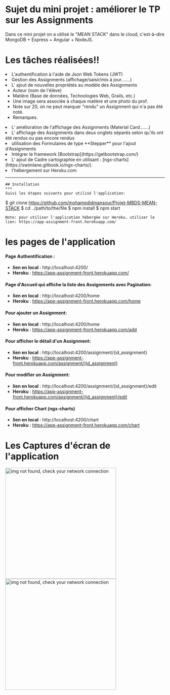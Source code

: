 # Sujet du mini projet : améliorer le TP sur les Assignments
Dans ce mini projet on a utilisé le "MEAN STACK" dans le cloud, c'est-à-dire MongoDB + Express + Angular + NodeJS.

# Les tâches réalisées!!
<li>L'authentification à l'aide de Json Web Tokens (JWT)</li>
<li>Gestion des Assignments (affichage/saisir/mis à jour.......)</li>
<li>L' ajout de nouvelles propriétés au modèle des Assignments

-   Auteur (nom de l'élève)
-   Matière (Base de données, Technologies Web, Grails, etc.) 
-   Une image sera associée à chaque matière et une photo du prof.
-   Note sur 20, on ne peut marquer "rendu" un Assignment qui n'a pas été noté.
-   Remarques.
</li>
<li>L' amélioration de l'affichage des Assignments (Material Card.......)</li>
<li>L' affichage des Assignments dans deux onglets séparés selon qu'ils ont été rendus ou pas encore rendus</li>
<li>utilisation des Formulaires de type **Stepper** pour l'ajout d'Assignments</li>

<li>Intégrer le framework [Bootstrap](https://getbootstrap.com/)</li>
<li>L' ajout de Cadre cartographie en utilisant : [ngx-charts](https://swimlane.gitbook.io/ngx-charts/).</li>
<li>l'hébergement sur Heroku.com</li>

-------------
```mixed
## Installation
***
Suivi les étapes suivants pour utilisé l'application: 
```
$ git clone https://github.com/mohamedidmansour/Projet-MBDS-MEAN-STACK
$ cd ../path/to/the/file
$ npm install
$ npm start
```
Note: pour utiliser l'application hébergée sur Heroku. utiliser le lien: https://app-assignment-front.herokuapp.com/
```
# les pages de l'application

#### Page Authentification : 
-	**lien en local** : http://localhost:4200/
-	**Heroku**		 : https://app-assignment-front.herokuapp.com/
#### Page d'Accueil qui affiche la liste des Assignments avec Pagination:
-	**lien en local** : http://localhost:4200/home
-	**Heroku**		 : https://app-assignment-front.herokuapp.com/home
####  Pour ajouter un Assignment:
-	**lien en local** : http://localhost:4200/home
-	**Heroku**		 : https://app-assignment-front.herokuapp.com/add
####  Pour afficher le détail d'un Assignment:
-	**lien en local** : http://localhost:4200/assignment/{id_assignment}
-	**Heroku**		 : https://app-assignment-front.herokuapp.com/assignment/{id_assignment}
####  Pour modifier un Assignment:
-	**lien en local** : http://localhost:4200/assignment/{id_assignment}/edit
-	**Heroku**		 : https://app-assignment-front.herokuapp.com/assignment/{id_assignment}/edit

####  Pour afficher Chart (ngx-charts)
-	**lien en local** : http://localhost:4200/chart
-	**Heroku**		 : https://app-assignment-front.herokuapp.com/chart


# Les Captures d'écran de l'application

<p>
<img src="https://drive.google.com/file/d/1SCVlFTLqxygx00-GptEQSMuwha8onCW1/view" width="350" alt="img not found, check your network connection"/>
  <img src="https://drive.google.com/file/d/1SCVlFTLqxygx00-GptEQSMuwha8onCW1/view" width="350" alt="img not found, check your network connection"/>
</p>

